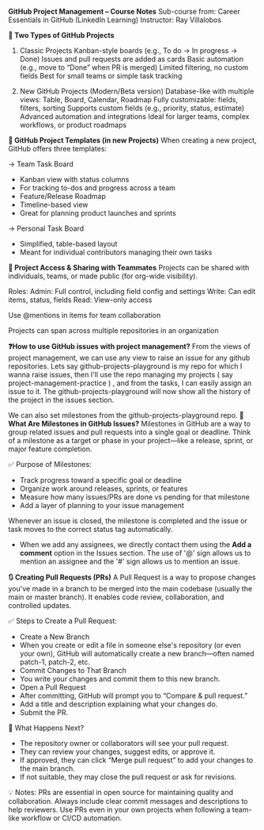 **GitHub Project Management – Course Notes**
Sub-course from: Career Essentials in GitHub (LinkedIn Learning)
Instructor: Ray Villalobos

**🔷 Two Types of GitHub Projects**
1. Classic Projects
Kanban-style boards (e.g., To do → In progress → Done)
Issues and pull requests are added as cards
Basic automation (e.g., move to “Done” when PR is merged)
Limited filtering, no custom fields
Best for small teams or simple task tracking

2. New GitHub Projects (Modern/Beta version)
Database-like with multiple views: Table, Board, Calendar, Roadmap
Fully customizable: fields, filters, sorting
Supports custom fields (e.g., priority, status, estimate)
Advanced automation and integrations
Ideal for larger teams, complex workflows, or product roadmaps


**📁 GitHub Project Templates (in new Projects)**
When creating a new project, GitHub offers three templates:

-> Team Task Board
- Kanban view with status columns
- For tracking to-dos and progress across a team
- Feature/Release Roadmap
- Timeline-based view
- Great for planning product launches and sprints

-> Personal Task Board
- Simplified, table-based layout
- Meant for individual contributors managing their own tasks

**👥 Project Access & Sharing with Teammates**
Projects can be shared with individuals, teams, or made public (for org-wide visibility).

Roles:
Admin: Full control, including field config and settings
Write: Can edit items, status, fields
Read: View-only access

Use @mentions in items for team collaboration

Projects can span across multiple repositories in an organization

**❓How to use GitHub issues with project management?**
From the views of project management, we can use any view to raise an issue for any github repositories. Lets say github-projects-playground is my repo for which I wanna raise issues, then I'll use the repo managing my projects ( say project-management-practice ) , and from the tasks, I can easily assign an issue to it.
The github-projects-playground will now show all the history of the project in the issues section.

We can also set milestones from the github-projects-playground repo.
**🏁 What Are Milestones in GitHub Issues?**
Milestones in GitHub are a way to group related issues and pull requests into a single goal or deadline. Think of a milestone as a target or phase in your project—like a release, sprint, or major feature completion.

✅ Purpose of Milestones:
- Track progress toward a specific goal or deadline
- Organize work around releases, sprints, or features
- Measure how many issues/PRs are done vs pending for that milestone
- Add a layer of planning to your issue management

Whenever an issue is closed, the milestone is completed and the issue or task moves to the correct status tag automatically.

- When we add any assignees, we directly contact them using the **Add a comment** option in the Issues section.
  The use of '@' sign allows us to mention an assignee and the '#' sign allows us to mention an issue.

**🔃 Creating Pull Requests (PRs)**
A Pull Request is a way to propose changes you've made in a branch to be merged into the main codebase (usually the main or master branch). It enables code review, collaboration, and controlled updates.

✅ Steps to Create a Pull Request:
- Create a New Branch
- When you create or edit a file in someone else's repository (or even your own), GitHub will automatically create a new branch—often named patch-1, patch-2, etc.
- Commit Changes to That Branch
- You write your changes and commit them to this new branch.
- Open a Pull Request
- After committing, GitHub will prompt you to “Compare & pull request.”
- Add a title and description explaining what your changes do.
- Submit the PR.

👀 What Happens Next?
- The repository owner or collaborators will see your pull request.
- They can review your changes, suggest edits, or approve it.
- If approved, they can click “Merge pull request” to add your changes to the main branch.
- If not suitable, they may close the pull request or ask for revisions.

💡 Notes:
PRs are essential in open source for maintaining quality and collaboration.
Always include clear commit messages and descriptions to help reviewers.
Use PRs even in your own projects when following a team-like workflow or CI/CD automation.

